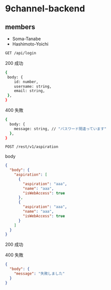 # 9channel-backend

## members

- Soma-Tanabe
- Hashimoto-Yoichi

```zsh
GET /api/login
```

200 成功

```zsh
{
 body: {
    id: number,
    username: string,
    email: string,
 },
}
```

400 失敗

```zsh
{
  body: {
    message: string, // "パスワード間違っています"
  },
}
```

```zsh
POST /rest/v1/aspiration
```

body

```json
{
  "body": {
    "aspiration": [
      {
        "aspiration": "aaa",
        "name": "aaa",
        "isWebAccess": true
      },
      {
        "aspiration": "aaa",
        "name": "aaa",
        "isWebAccess": true
      }
    ]
  }
}
```

200 成功

400 失敗

```json
{
  "body": {
    "message": "失敗しました"
  }
}
```
